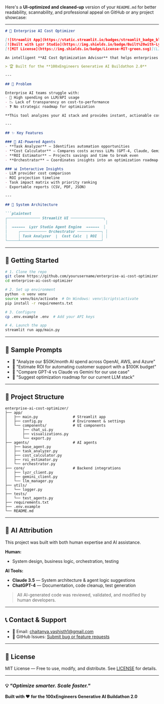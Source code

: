 Here's a **UI-optimized and cleaned-up** version of your `README.md` for better readability, scannability, and professional appeal on GitHub or any project showcase:

---

````markdown
# 🚀 Enterprise AI Cost Optimizer

[![Streamlit App](https://static.streamlit.io/badges/streamlit_badge_black_white.svg)](https://your-app-url.streamlit.app)
[![Built with Lyzr Studio](https://img.shields.io/badge/Built%20with-Lyzr%20Studio-blue)](https://studio.lyzr.ai/)
[![MIT License](https://img.shields.io/badge/License-MIT-green.svg)](LICENSE)

An intelligent **AI Cost Optimization Advisor** that helps enterprises reduce LLM/API costs by **30–60%**—without sacrificing performance.

> 🏆 Built for the **100xEngineers Generative AI Buildathon 2.0**

---

## 🎯 Problem

Enterprise AI teams struggle with:
- 💸 High spending on LLM/API usage  
- 📉 Lack of transparency on cost-to-performance  
- ❓ No strategic roadmap for optimization  

**This tool analyzes your AI stack and provides instant, actionable cost-saving insights.**

---

## ✨ Key Features

### 🤖 AI-Powered Agents
- **Task Analyzer** — Identifies automation opportunities  
- **Cost Calculator** — Compares costs across LLMs (GPT-4, Claude, Gemini, etc.)  
- **ROI Estimator** — Projects savings and time to break even  
- **Orchestrator** — Coordinates insights into an optimization roadmap

### 📊 Interactive Insights
- LLM provider cost comparison  
- ROI projection timeline  
- Task impact matrix with priority ranking  
- Exportable reports (CSV, PDF, JSON)

---

## 🧠 System Architecture

```plaintext
┌─────────────── Streamlit UI ───────────────┐
│                                             │
│  →→→→→→  Lyzr Studio Agent Engine  →→→→→→  │
│     ┌──────────── Orchestrator ───────────┐ │
│     │ Task Analyzer  |  Cost Calc  | ROI  │ │
└─────┴─────────────────────────────────────┘
````

---

## 🚀 Getting Started

```bash
# 1. Clone the repo
git clone https://github.com/yourusername/enterprise-ai-cost-optimizer.git
cd enterprise-ai-cost-optimizer

# 2. Set up environment
python -m venv venv
source venv/bin/activate  # On Windows: venv\Scripts\activate
pip install -r requirements.txt

# 3. Configure
cp .env.example .env  # Add your API keys

# 4. Launch the app
streamlit run app/main.py
```

---

## 🧪 Sample Prompts

* 💬 "Analyze our \$50K/month AI spend across OpenAI, AWS, and Azure"
* 💬 "Estimate ROI for automating customer support with a \$100K budget"
* 💬 "Compare GPT-4 vs Claude vs Gemini for our use case"
* 💬 "Suggest optimization roadmap for our current LLM stack"

---

## 📁 Project Structure

```plaintext
enterprise-ai-cost-optimizer/
├── app/
│   ├── main.py                # Streamlit app
│   ├── config.py              # Environment & settings
│   └── components/            # UI components
│       ├── chat_ui.py
│       ├── visualizations.py
│       └── export.py
├── agents/                    # AI agents
│   ├── base_agent.py
│   ├── task_analyzer.py
│   ├── cost_calculator.py
│   ├── roi_estimator.py
│   └── orchestrator.py
├── core/                      # Backend integrations
│   ├── lyzr_client.py
│   ├── gemini_client.py
│   └── llm_manager.py
├── utils/
│   └── logger.py
├── tests/
│   └── test_agents.py
├── requirements.txt
├── .env.example
└── README.md
```

---

## 🤖 AI Attribution

This project was built with both human expertise and AI assistance.

**Human:**

* System design, business logic, orchestration, testing

**AI Tools:**

* **Claude 3.5** — System architecture & agent logic suggestions
* **ChatGPT-4** — Documentation, code cleanup, test generation

> All AI-generated code was reviewed, validated, and modified by human developers.

---

## 📞 Contact & Support

* 📮 Email: [chaitanya.vashisth1@gmail.com](mailto:chaitanya.vashisth1@gmail.com)
* 🐞 GitHub Issues: [Submit bug or feature requests](https://github.com/yourusername/enterprise-ai-cost-optimizer/issues)

---

## 📜 License

MIT License — Free to use, modify, and distribute. See [LICENSE](LICENSE) for details.

---

### 💡 *"Optimize smarter. Scale faster."*

**Built with ❤️ for the 100xEngineers Generative AI Buildathon 2.0**

```
